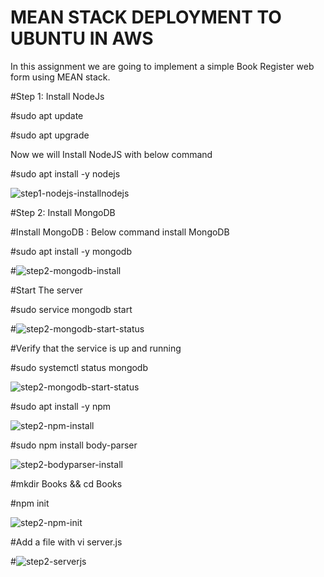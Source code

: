 # MEAN STACK DEPLOYMENT TO UBUNTU IN AWS
In this assignment we are going to implement a simple Book Register web form using MEAN stack.

#Step 1: Install NodeJs

#sudo apt update

#sudo apt upgrade

Now we will Install NodeJS with below command

#sudo apt install -y nodejs

![step1-nodejs-installnodejs](https://user-images.githubusercontent.com/83317716/128594139-57f45a68-fa71-42df-a47d-4a7d79b5cc45.JPG)

#Step 2: Install MongoDB

#Install MongoDB : Below command install MongoDB

#sudo apt install -y mongodb

#![step2-mongodb-install](https://user-images.githubusercontent.com/83317716/128594424-e1ed3bf4-e103-48ee-8d2b-f8d03b3bcff8.JPG)

#Start The server

#sudo service mongodb start

#![step2-mongodb-start-status](https://user-images.githubusercontent.com/83317716/128594433-67bed117-f515-4dde-bbb7-85522298c8ca.JPG)


#Verify that the service is up and running

#sudo systemctl status mongodb

![step2-mongodb-start-status](https://user-images.githubusercontent.com/83317716/128595366-890441fa-89ec-46fa-8ee2-4d0341805f8e.JPG)

#sudo apt install -y npm

![step2-npm-install](https://user-images.githubusercontent.com/83317716/128595511-00e3e246-3b77-4c62-9aac-739c7114ba14.JPG)


#sudo npm install body-parser

![step2-bodyparser-install](https://user-images.githubusercontent.com/83317716/128595411-947be0c1-83ea-4195-b654-d9eeb547d965.JPG)

#mkdir Books && cd Books

#npm init

![step2-npm-init](https://user-images.githubusercontent.com/83317716/128595552-645fecb0-dba3-4ae9-9ec2-a6294949e859.JPG)

#Add a file with vi server.js

#![step2-serverjs](https://user-images.githubusercontent.com/83317716/128595447-c3ae7f98-6119-49be-9067-82d54eebaa6b.JPG)


     
     


     
